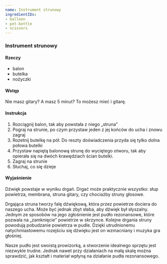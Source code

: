 ```yaml
---
name: Instrument strunowy
ingredientIDs:
- balloon
- pet-bottle
- scissors
---
```

### Instrument strunowy

#### Rzeczy
- balon
- butelka
- nożyczki

#### Wstęp
Nie masz gitary? A masz 5 minut? To możesz mieć i gitarę.

#### Instrukcja
1. Rozciągnij balon, tak aby powstała z niego „struna”
2. Pograj na strunie, po czym przystaw jeden z jej końców do ucha i znowu zagraj 
3. Rozetnij butelkę na pół. Do reszty doświadczenia przyda się tylko dolna połowa butelki 
4. Przystaw napiętą balonową strunę do wyciętego otworu, tak aby opierała się na dwóch krawędziach ścian butelki.
5. Zagraj na strunie
6. Słuchaj, co się dzieje

#### Wyjaśnienie 
Dźwięk powstaje w wyniku drgań. Drgać może praktycznie wszystko: słup powietrza, membrana, struna gitary, czy chociażby struny głosowe.

Drgająca struna tworzy falę dźwiękową, która przez powietrze dociera do naszego ucha. Może być jednak zbyt słaba, aby dźwięk był słyszalny. Jednym ze sposobów na jego zgłośnienie jest pudło rezonansowe, które pozwala na „zamknięcie” powietrze w skrzynce. Kolejne drgania struny powodują  pobudzanie powietrza w pudle. Dzięki utrudnionemu natychmiastowemu rozejściu się dźwięku jest on wzmacniany i muzyka gra głośniej.

Nasze pudło jest swoistą prowizorką, a stworzenie idealnego sprzętu jest niezwykle trudne. Jednak nawet przy działaniach na małą skalę można sprawdzić, jak kształt i materiał wpłyną na działanie pudła rezonansowego.
